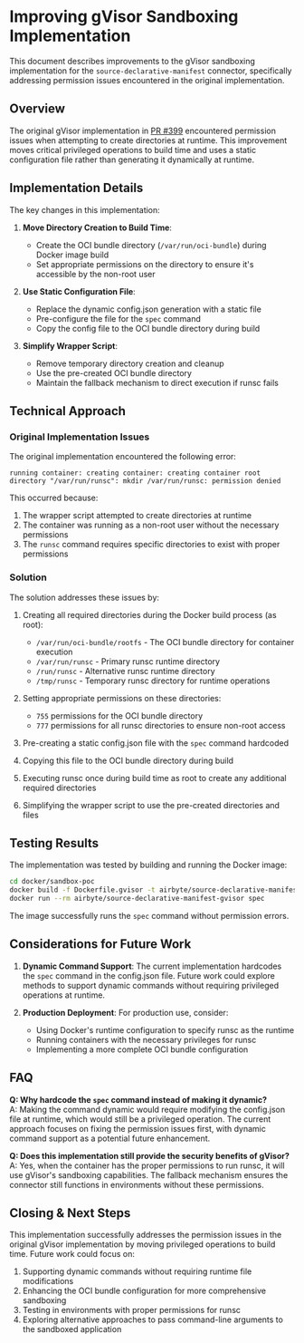 # Improving gVisor Sandboxing Implementation

This document describes improvements to the gVisor sandboxing implementation for the `source-declarative-manifest` connector, specifically addressing permission issues encountered in the original implementation.

## Overview

The original gVisor implementation in [PR #399](https://github.com/airbytehq/airbyte-python-cdk/pull/399) encountered permission issues when attempting to create directories at runtime. This improvement moves critical privileged operations to build time and uses a static configuration file rather than generating it dynamically at runtime.

## Implementation Details

The key changes in this implementation:

1. **Move Directory Creation to Build Time**: 
   - Create the OCI bundle directory (`/var/run/oci-bundle`) during Docker image build
   - Set appropriate permissions on the directory to ensure it's accessible by the non-root user

2. **Use Static Configuration File**:
   - Replace the dynamic config.json generation with a static file
   - Pre-configure the file for the `spec` command
   - Copy the config file to the OCI bundle directory during build

3. **Simplify Wrapper Script**:
   - Remove temporary directory creation and cleanup
   - Use the pre-created OCI bundle directory
   - Maintain the fallback mechanism to direct execution if runsc fails

## Technical Approach

### Original Implementation Issues

The original implementation encountered the following error:
```
running container: creating container: creating container root directory "/var/run/runsc": mkdir /var/run/runsc: permission denied
```

This occurred because:
1. The wrapper script attempted to create directories at runtime
2. The container was running as a non-root user without the necessary permissions
3. The `runsc` command requires specific directories to exist with proper permissions

### Solution

The solution addresses these issues by:

1. Creating all required directories during the Docker build process (as root):
   - `/var/run/oci-bundle/rootfs` - The OCI bundle directory for container execution
   - `/var/run/runsc` - Primary runsc runtime directory
   - `/run/runsc` - Alternative runsc runtime directory
   - `/tmp/runsc` - Temporary runsc directory for runtime operations
   
2. Setting appropriate permissions on these directories:
   - `755` permissions for the OCI bundle directory
   - `777` permissions for all runsc directories to ensure non-root access
   
3. Pre-creating a static config.json file with the `spec` command hardcoded
4. Copying this file to the OCI bundle directory during build
5. Executing runsc once during build time as root to create any additional required directories
6. Simplifying the wrapper script to use the pre-created directories and files

## Testing Results

The implementation was tested by building and running the Docker image:

```bash
cd docker/sandbox-poc
docker build -f Dockerfile.gvisor -t airbyte/source-declarative-manifest-gvisor .
docker run --rm airbyte/source-declarative-manifest-gvisor spec
```

The image successfully runs the `spec` command without permission errors.

## Considerations for Future Work

1. **Dynamic Command Support**: The current implementation hardcodes the `spec` command in the config.json file. Future work could explore methods to support dynamic commands without requiring privileged operations at runtime.

2. **Production Deployment**: For production use, consider:
   - Using Docker's runtime configuration to specify runsc as the runtime
   - Running containers with the necessary privileges for runsc
   - Implementing a more complete OCI bundle configuration

## FAQ

**Q: Why hardcode the `spec` command instead of making it dynamic?**  
A: Making the command dynamic would require modifying the config.json file at runtime, which would still be a privileged operation. The current approach focuses on fixing the permission issues first, with dynamic command support as a potential future enhancement.

**Q: Does this implementation still provide the security benefits of gVisor?**  
A: Yes, when the container has the proper permissions to run runsc, it will use gVisor's sandboxing capabilities. The fallback mechanism ensures the connector still functions in environments without these permissions.

## Closing & Next Steps

This implementation successfully addresses the permission issues in the original gVisor implementation by moving privileged operations to build time. Future work could focus on:

1. Supporting dynamic commands without requiring runtime file modifications
2. Enhancing the OCI bundle configuration for more comprehensive sandboxing
3. Testing in environments with proper permissions for runsc
4. Exploring alternative approaches to pass command-line arguments to the sandboxed application
